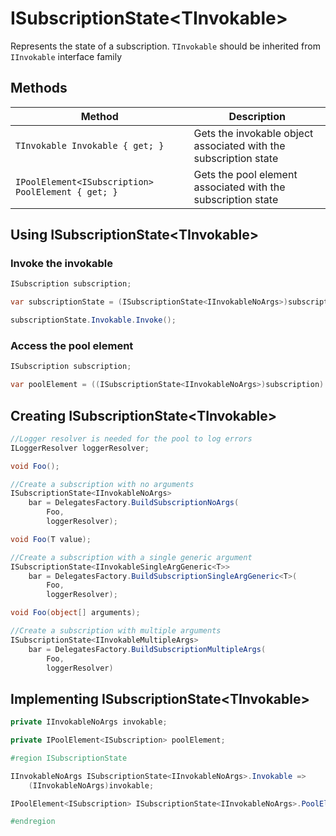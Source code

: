 # ISubscriptionState\<TInvokable\>

Represents the state of a subscription. `TInvokable` should be inherited from `IInvokable` interface family

## Methods

Method | Description
--- | ---
`TInvokable Invokable { get; }` | Gets the invokable object associated with the subscription state
`IPoolElement<ISubscription> PoolElement { get; }` | Gets the pool element associated with the subscription state

## Using ISubscriptionState\<TInvokable\>

### Invoke the invokable

```csharp
ISubscription subscription;

var subscriptionState = (ISubscriptionState<IInvokableNoArgs>)subscription;

subscriptionState.Invokable.Invoke();
```

### Access the pool element

```csharp
ISubscription subscription;

var poolElement = ((ISubscriptionState<IInvokableNoArgs>)subscription).PoolElement;
```

## Creating ISubscriptionState\<TInvokable\>

```csharp
//Logger resolver is needed for the pool to log errors
ILoggerResolver loggerResolver;

void Foo();

//Create a subscription with no arguments
ISubscriptionState<IInvokableNoArgs>
	bar = DelegatesFactory.BuildSubscriptionNoArgs(
		Foo,
		loggerResolver);

void Foo(T value);

//Create a subscription with a single generic argument
ISubscriptionState<IInvokableSingleArgGeneric<T>>
	bar = DelegatesFactory.BuildSubscriptionSingleArgGeneric<T>(
		Foo,
		loggerResolver);

void Foo(object[] arguments);

//Create a subscription with multiple arguments
ISubscriptionState<IInvokableMultipleArgs>
	bar = DelegatesFactory.BuildSubscriptionMultipleArgs(
    	Foo,
    	loggerResolver)

```

## Implementing ISubscriptionState\<TInvokable\>

```csharp
private IInvokableNoArgs invokable;

private IPoolElement<ISubscription> poolElement;

#region ISubscriptionState

IInvokableNoArgs ISubscriptionState<IInvokableNoArgs>.Invokable =>
	(IInvokableNoArgs)invokable;

IPoolElement<ISubscription> ISubscriptionState<IInvokableNoArgs>.PoolElement => poolElement;

#endregion
```
